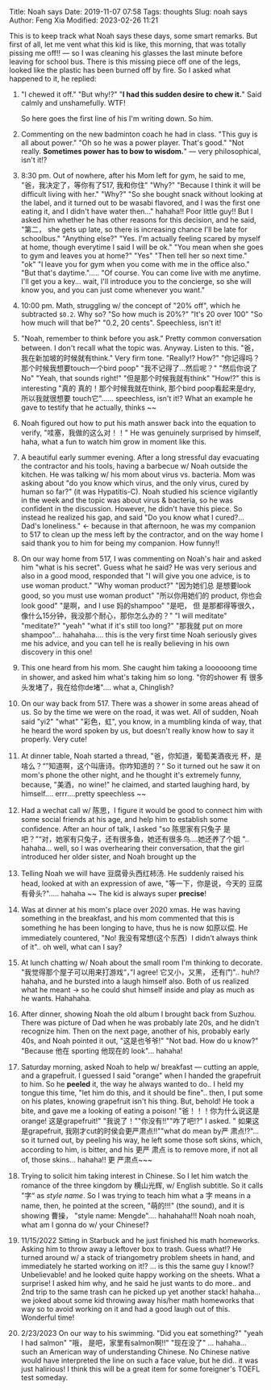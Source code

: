 Title: Noah says
Date: 2019-11-07 07:58
Tags: thoughts
Slug: noah says
Author: Feng Xia
Modified: 2023-02-26 11:21

This is to keep track what Noah says these days, some smart
remarks. But first of all, let me vent what this kid is like, this
morning, that was totally pissing me off!! &mdash; so I was cleaning
his glasses the last minute before leaving for school bus. There is
this missing piece off one of the legs, looked like the plastic has
been burned off by fire. So I asked what happened to it, he replied:

1. "I chewed it off." "But why!?" "**I had this sudden desire to chew
   it.**" Said calmly and unshamefully. WTF!

     So here goes the first line of his I'm writing down. So him.

2. Commenting on the new badminton coach he had in class. "This guy is
   all about power." "Oh so he was a power player. That's good."  "Not
   really. **Sometimes power has to bow to wisdom.**" &mdash; very
   philosophical, isn't it!?

3. 8:30 pm. Out of nowhere, after his Mom left for gym, he said to me,
   "爸，我决定了，等你有了517, 我和你住" "Why?" "Because I think it
   will be difficult living with her." "Why?" "So she bought snack
   without looking at the label, and it turned out to be wasabi
   flavored, and I was the first one eating it, and I didn't have
   water then..."  hahaha!! Poor little guy!! But I asked him whether
   he has other reasons for this decision, and he said, "第二， she
   gets up late, so there is increasing chance I'll be late for
   schoolbus."  "Anything else?" "Yes. I'm actually feeling scared by
   myself at home, though everytime I said I will be ok." "You mean
   when she goes to gym and leaves you at home?" "Yes" "Then tell her
   so next time." "ok" "I leave you for gym when you come with me in
   the office also." "But that's daytime."..... "Of course. You can
   come live with me anytime. I'll get you a key... wait, I'll
   introduce you to the concierge, so she will know you, and you can
   just come whenever you want."

4. 10:00 pm. Math, struggling w/ the concept of "20% off", which he
   subtracted `$0.2`. Why so? "So how much is 20%?" "It's 20 over 100"
   "So how much will that be?" "0.2, 20 cents". Speechless, isn't it!

5. "Noah, remember to think before you ask." Pretty common
   conversation between. I don't recall what the topic
   was. Anyway. Listen to this. "爸， 我在新加坡的时候就有think." Very
   firm tone. "Really!? How?" "你记得吗？那个时候我想要touch一个bird
   poop" "我不记得了...然后呢？" "然后你说了No" "Yeah, that sounds
   right!" "但是那个时候我就有think" "How!?" this is interesting "真的
   真的！那个时候我就在think, 那个bird poop看起来是dry, 所以我就很想要
   touch它"...... speechless, isn't it!? What an example he gave to
   testify that he actually, thinks ~~

6. Noah figured out how to put his math answer back into the equation
   to verify, "哇塞，我做的这么对！！" He was genuinely surprised by
   himself, haha, what a fun to watch him grow in moment like this.

7. A beautiful early summer evening. After a long stressful day
   evacuating the contractor and his tools, having a barbecue w/ Noah
   outside the kitchen. He was talking w/ his mom about virus
   vs. bacteria. Mom was asking about "do you know which virus, and
   the only virus, cured by human so far?" (it was Hypatitis-C). Noah
   studied his science vigilantly in the week and the topic was about
   virus & bacteria, so he was confident in the discussion. However,
   he didn't have this piece. So instead he realized his gap, and said
   "Do you know what I cured?... Dad's loneliness." &larr; because in
   that afternoon, he was my companion to 517 to clean up the mess
   left by the contractor, and on the way home I said thank you to him
   for being my companion. How funny!!

8. On our way home from 517, I was commenting on Noah's hair and asked
   him "what is his secret". Guess what he said? He was very serious
   and also in a good mood, responded that "I will give you one
   advice, is to use woman product." "Why woman product?" "因为她们总
   是想要look good, so you must use woman product" "所以你用她们的
   product, 你也会look good" "是啊，and I use 妈的shampoo" "是吧， 但
   是那都得等很久，像什么15分钟，我没那个耐心，那你怎么办的？" "I will
   meditate" "meditate?" "yeah" "what if it's still too long?" "那我就
   put on more shampoo"... hahahaha.... this is the very first time
   Noah seriously gives me his advice, and you can tell he is really
   believing in his own discovery in this one!

9. This one heard from his mom. She caught him taking a loooooong time
   in shower, and asked him what's taking him so long. "你的shower 有
   很多头发堵了，我在给你de堵".... what a, Chinglish?

10. On our way back from 517. There was a shower in some areas ahead
    of us. So by the time we were on the road, it was wet. All of
    sudden, Noah said "yi2" "what" "彩色，虹", you know, in a mumbling
    kinda of way, that he heard the word spoken by us, but doesn't
    really know how to say it properly. Very cute!

11. At dinner table, Noah started a thread, "爸，你知道，葡萄美酒夜光
    杯，是啥么？“”知道啊，这个叫唐诗。你咋知道的？“ So it turned out
    he saw it on mom's phone the other night, and he thought it's
    extremely funny, because, "美酒，no wine!" he claimed, and started
    laughing hard, by himself.... errr....pretty speechless ~~

12. Had a wechat call w/ 陈思，I figure it would be good to connect
    him with some social friends at his age, and help him to establish
    some confidence. After an hour of talk, I asked "so 陈思家有只兔子
    是吧？”“对，她家有只兔子，还有很多鱼，她还有很多鸟....她还养了个姐
    ".. hahaha... well, so I was overhearing their conversation, that
    the girl introduced her older sister, and Noah brought up the

13. Telling Noah we will have 豆腐骨头西红柿汤. He suddenly raised his
    head, looked at with an expression of awe, "等一下，你是说，今天的
    豆腐有骨头?"..... hahaha ~~ The kid is always super **precise**!

14. Was at dinner at his mom's place over 2020 xmas. He was having
    something in the breakfast, and his mom commented that this is
    something he has been longing to have, thus he is now 如原以偿. He
    immediately countered, "No! 我没有常想(这个东西）I didn't always
    think of it".. oh well, what can I say?

15. At lunch chatting w/ Noah about the small room I'm thinking to
    decorate. "我觉得那个屋子可以用来打游戏“，”I agree! 它又小，又黑，
    还有门".. huh!? hahaha, and he bursted into a laugh himself
    also. Both of us realized what he meant &rarr; so he could shut
    himself inside and play as much as he wants. Hahahaha.

16. After dinner, showing Noah the old album I brought back from
    Suzhou. There was picture of Dad when he was probably late 20s,
    and he didn't recognize him. Then on the next page, another of
    his, probably early 40s, and Noah pointed it out, "这是也爷爷!"
    "Not bad. How do u know?" "Because 他在 sporting 他现在的
    look"... hahaha!

17. Saturday morning, asked Noah to help w/ breakfast &mdash; cutting
    an apple, and a grapefruit. I guessed I said "orange" when I
    handed the grapefruit to him. So he **peeled** it, the way he
    always wanted to do.. I held my tongue this time, "let him do
    this, and it should be fine".. then, I put some on his plates,
    knowing grapefruit isn't his thing. But, behold! He took a bite,
    and gave me a looking of eating a poison! "爸！！！你为什么说这是
    orange! 这是grapefruit!" "我说了！""你没有!!""咋了吧!?" I asked. "
    如果这是grapefruit, 我刚才cut的时侯会更严肃点!!""what do mean by严
    肃点!?"... so it turned out, by peeling his way, he left some
    those soft skins, which, according to him, is bitter, and his 更严
    肃点 is to remove more, if not all of, those skins... hahaha!! 更
    严肃点~~~

18. Trying to solicit him taking interest in Chinese. So I let him
    watch the romance of the three kingdom by 横山光辉, w/ English
    subtitle. So it calls "字“ as _style name_. So I was trying to
    teach him what a 字 means in a name, then, he pointed at the
    screen, "萌的!!!" (the sound), and it is showing 曹操， "style
    name: Mengde".... hahahaha!!! Noah noah noah, what am I gonna do
    w/ your Chinese!?

19. 11/15/2022 Sitting in Starbuck and he just finished his math
    homeworks. Asking him to throw away a leftover box to trash. Guess
    what!? He turned around w/ a stack of triangometry problem sheets
    in hand, and immediately he started working on it!? ... is this
    the same guy I know!? Unbelievable! and he looked quite happy
    working on the sheets. What a surprise! I asked him why, and he
    said he just wants to do more.. and 2nd trip to the same trash can
    he picked up yet another stack! hahaha... we joked about some kid
    throwing away his/her math homeworks that way so to avoid working
    on it and had a good laugh out of this. Wonderful time!

20. 2/23/2023 On our way to his swimming. "Did you eat something?"
    "yeah I had salmon" "哦， 是吧，家里有salmon啊!!" "现在没了"
    ... hahaha... such an American way of understanding Chinese. No
    Chinese native would have interpreted the line on such a face
    value, but he did.. it was just halirious! I think this will be a
    great item for some foreigner's TOEFL test someday.
